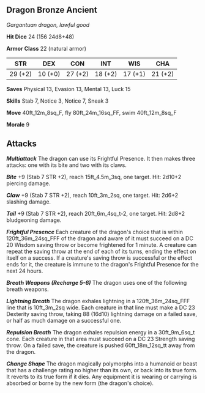 ## Dragon Bronze Ancient

*Gargantuan dragon, lawful good*

**Hit Dice** 24 (156 24d8+48)

**Armor Class** 22 (natural armor)

| STR     | DEX     | CON     | INT     | WIS     | CHA     |
|---------|---------|---------|---------|---------|---------|
| 29 (+2) | 10 (+0) | 27 (+2) | 18 (+2) | 17 (+1) | 21 (+2) |

**Saves** Physical 13, Evasion 13, Mental 13, Luck 15

**Skills** Stab 7, Notice 3, Notice 7, Sneak 3

**Move** 40ft\_12m\_8sq\_F, fly 80ft\_24m\_16sq\_FF, swim 40ft\_12m\_8sq\_F

**Morale** 9

## Attacks

***Multiattack*** The dragon can use its Frightful Presence. It then makes three attacks: one with its bite and two with its claws.

***Bite*** +9 (Stab 7 STR +2), reach 15ft\_4.5m\_3sq, one target. Hit: 2d10+2 piercing damage.

***Claw*** +9 (Stab 7 STR +2), reach 10ft\_3m\_2sq, one target. Hit: 2d6+2 slashing damage.

***Tail*** +9 (Stab 7 STR +2), reach 20ft\_6m\_4sq\_t-2, one target. Hit: 2d8+2 bludgeoning damage.

***Frightful Presence*** Each creature of the dragon's choice that is within 120ft\_36m\_24sq\_FFF of the dragon and aware of it must succeed on a DC 20 Wisdom saving throw or become frightened for 1 minute. A creature can repeat the saving throw at the end of each of its turns, ending the effect on itself on a success. If a creature's saving throw is successful or the effect ends for it, the creature is immune to the dragon's Frightful Presence for the next 24 hours.

***Breath Weapons (Recharge 5-6)*** The dragon uses one of the following breath weapons.

***Lightning Breath*** The dragon exhales lightning in a 120ft\_36m\_24sq\_FFF line that is 10ft\_3m\_2sq wide. Each creature in that line must make a DC 23 Dexterity saving throw, taking 88 (16d10) lightning damage on a failed save, or half as much damage on a successful one.

***Repulsion Breath*** The dragon exhales repulsion energy in a 30ft\_9m\_6sq\_t cone. Each creature in that area must succeed on a DC 23 Strength saving throw. On a failed save, the creature is pushed 60ft\_18m\_12sq\_tt away from the dragon.

***Change Shape*** The dragon magically polymorphs into a humanoid or beast that has a challenge rating no higher than its own, or back into its true form. It reverts to its true form if it dies. Any equipment it is wearing or carrying is absorbed or borne by the new form (the dragon's choice).

